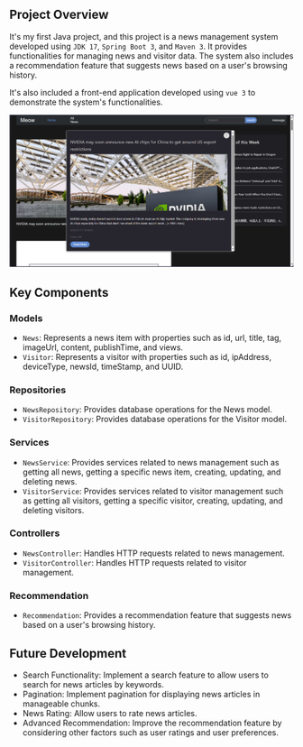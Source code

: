 ## Project Overview

It's my first Java project, and this project is a news management system developed using `JDK 17`, `Spring Boot 3`, and `Maven 3`. It provides functionalities for managing news and visitor data. The system also includes a recommendation feature that suggests news based on a user's browsing history.

It's also included a front-end application developed using `vue 3` to demonstrate the system's functionalities.


![img.png](img.png)
## Key Components

### Models
- `News`: Represents a news item with properties such as id, url, title, tag, imageUrl, content, publishTime, and views.
- `Visitor`: Represents a visitor with properties such as id, ipAddress, deviceType, newsId, timeStamp, and UUID.

### Repositories
- `NewsRepository`: Provides database operations for the News model.
- `VisitorRepository`: Provides database operations for the Visitor model.

### Services
- `NewsService`: Provides services related to news management such as getting all news, getting a specific news item, creating, updating, and deleting news.
- `VisitorService`: Provides services related to visitor management such as getting all visitors, getting a specific visitor, creating, updating, and deleting visitors.

### Controllers
- `NewsController`: Handles HTTP requests related to news management.
- `VisitorController`: Handles HTTP requests related to visitor management.

### Recommendation
- `Recommendation`: Provides a recommendation feature that suggests news based on a user's browsing history.

## Future Development

- Search Functionality: Implement a search feature to allow users to search for news articles by keywords.
- Pagination: Implement pagination for displaying news articles in manageable chunks.
- News Rating: Allow users to rate news articles.
- Advanced Recommendation: Improve the recommendation feature by considering other factors such as user ratings and user preferences.